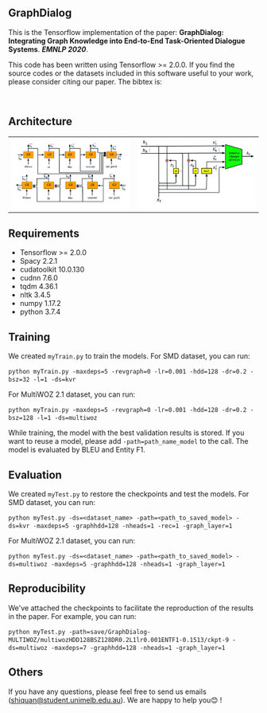 ## GraphDialog

This is the Tensorflow implementation of the paper:
**GraphDialog: Integrating Graph Knowledge into End-to-End Task-Oriented Dialogue Systems**. ***EMNLP 2020***. 

This code has been written using Tensorflow >= 2.0.0. If you find the source codes or the datasets included in this software useful to your work, please consider citing our paper. The bibtex is:
<pre>

</pre>

## Architecture
<table>
    <tr>
        <td ><center><img src="img/Encoder.png" width="500"> </center></td>
        <td ><center><img src="img/GraphCell.png" width="500"> </center></td>
    </tr>
</table>


## Requirements
* Tensorflow >= 2.0.0
* Spacy 2.2.1
* cudatoolkit 10.0.130
* cudnn 7.6.0
* tqdm 4.36.1
* nltk 3.4.5
* numpy 1.17.2
* python 3.7.4


## Training
We created `myTrain.py` to train the models. For SMD dataset, you can run:
```console
python myTrain.py -maxdeps=5 -revgraph=0 -lr=0.001 -hdd=128 -dr=0.2 -bsz=32 -l=1 -ds=kvr
```
For MultiWOZ 2.1 dataset, you can run:
```console
python myTrain.py -maxdeps=5 -revgraph=0 -lr=0.001 -hdd=128 -dr=0.2 -bsz=128 -l=1 -ds=multiwoz
```
While training, the model with the best validation results is stored. If you want to reuse a model, please add `-path=path_name_model` to the call. The model is evaluated by BLEU and Entity F1.


## Evaluation
We created `myTest.py` to restore the checkpoints and test the models. For SMD dataset, you can run:
```console
python myTest.py -ds=<dataset_name> -path=<path_to_saved_model> -ds=kvr -maxdeps=5 -graphhdd=128 -nheads=1 -rec=1 -graph_layer=1
```
For MultiWOZ 2.1 dataset, you can run:
```console
python myTest.py -ds=<dataset_name> -path=<path_to_saved_model> -ds=multiwoz -maxdeps=5 -graphhdd=128 -nheads=1 -graph_layer=1
```

## Reproducibility
We've attached the checkpoints to facilitate the reproduction of the results in the paper.
For example, you can run:
```console
python myTest.py -path=save/GraphDialog-MULTIWOZ/multiwozHDD128BSZ128DR0.2L1lr0.001ENTF1-0.1513/ckpt-9 -ds=multiwoz -maxdeps=7 -graphhdd=128 -nheads=1 -graph_layer=1
```

## Others
If you have any questions, please feel free to send us emails (shiquan@student.unimelb.edu.au). We are happy to help you:blush: !
